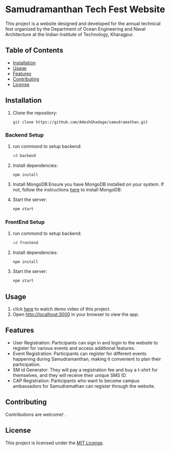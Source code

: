 # Samudramanthan Tech Fest Website

This project is a website designed and developed for the annual technical fest organized by the Department of Ocean Engineering and Naval Architecture at the Indian Institute of Technology, Kharagpur.

## Table of Contents

- [Installation](#installation)
- [Usage](#usage)
- [Features](#features)
- [Contributing](#contributing)
- [License](#license)

<a name="installation"> </a>
## Installation 

1. Clone the repository:
    ```bash
   git clone https://github.com/AdeshGhadage/samudramathan.git
    ```

### Backend Setup

1. run commond to setup backend:

   ```bash
   cd backend
    ```
2. Install dependencies:

   ```bash
   npm install
    ```
   
3. Install MongoDB:Ensure you have MongoDB installed on your system. If not, follow the instructions [here](https://www.mongodb.com/docs/manual/installation/) to install MongoDB:
   
4. Start the server:
   ```bash
   npm start
    ```

### FrontEnd Setup

1. run commond to setup backend:

   ```bash
   cd frontend
    ```
2. Install dependencies:

   ```bash
   npm install
    ```   
3. Start the server:
   ```bash
   npm start
    ```


## Usage

1. click [here](https://youtu.be/qNULu-YWOAw) to watch demo video of this project.
2. Open [http://localhost:3000](http://localhost:3000) in your browser to view the app.

<a name="features"> </a>
## Features

- User Registration: Participants can sign in and login to the website to register for various events and access additional features.
- Event Registration: Participants can register for different events happening during Samudramanthan, making it convenient to plan their participation.
- SM id Generator: They will pay a registration fee and buy a t-shirt for themselves, and they will receive their unique SMS ID.
- CAP Registration: Participants who want to become campus ambassadors for Samudramathan can register through the website.

<a name="contributing"> </a>
## Contributing

Contributions are welcome! .

<a name="license"> </a>
## License

This project is licensed under the [MIT License](LICENSE).
